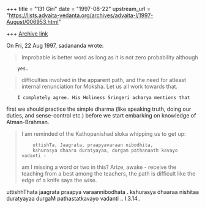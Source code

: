 +++
title = "131 Giri"
date = "1997-08-22"
upstream_url = "https://lists.advaita-vedanta.org/archives/advaita-l/1997-August/006953.html"

+++
[Archive link](https://lists.advaita-vedanta.org/archives/advaita-l/1997-August/006953.html)

On Fri, 22 Aug 1997, sadananda wrote:

> Improbable is better word as long as it is not zero probability although

        yes.

> difficulties involved in the apparent path, and the need for atleast
> internal renunciation for Moksha. Let us all work towards that.

        I completely agree. His Holiness Sringeri acharya mentions that
first we should practice the simple dharma (like speaking truth, doing our
duties, and sense-control etc.) before we start embarking on knowledge of
Atman-Brahman.

> I am reminded of the Kathopanishad sloka whipping us to get up:
>
>         uttishTa, Jaagrata, praapyavaraan nibodhita,
>         kshurasya dhaara duratyayaa, durgam pathanaath kavayo vadanti -
>  am I missing a word or two in this?
>         Arize, awake - receive the teaching from a best among the teachers,
> the path is difficult like the edge of a knife says the wise.
>

uttishhThata jaagrata praapya varaannibodhata .
kshurasya dhaaraa nishitaa duratyayaa durgaM pathastatkavayo vadanti
                                                                .. I.3.14..

